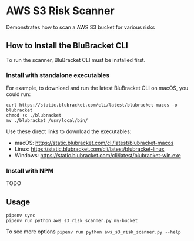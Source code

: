 # AWS S3 Risk Scanner

Demonstrates how to scan a AWS S3 bucket for various risks

## How to Install the BluBracket CLI

To run the scanner, BluBracket CLI must be installed first.

### Install with standalone executables

For example, to download and run the latest BluBracket CLI on macOS, you could run:

```
curl https://static.blubracket.com/cli/latest/blubracket-macos -o blubracket
chmod +x ./blubracket
mv ./blubracket /usr/local/bin/
```

Use these direct links to download the executables:

- macOS: https://static.blubracket.com/cli/latest/blubracket-macos
- Linux: https://static.blubracket.com/cli/latest/blubracket-linux
- Windows: https://static.blubracket.com/cli/latest/blubracket-win.exe

### Install with NPM

TODO


## Usage

```
pipenv sync 
pipenv run python aws_s3_risk_scanner.py my-bucket
```

To see more options `pipenv run python aws_s3_risk_scanner.py --help`

